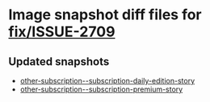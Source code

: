 # Image snapshot diff files for [fix/ISSUE-2709](https://github.com/brightsitesconsulting/indy-pwamp/pull/2330)

## Updated snapshots
- [other-subscription--subscription-daily-edition-story](./other-subscription--subscription-daily-edition-story)
- [other-subscription--subscription-premium-story](./other-subscription--subscription-premium-story)
